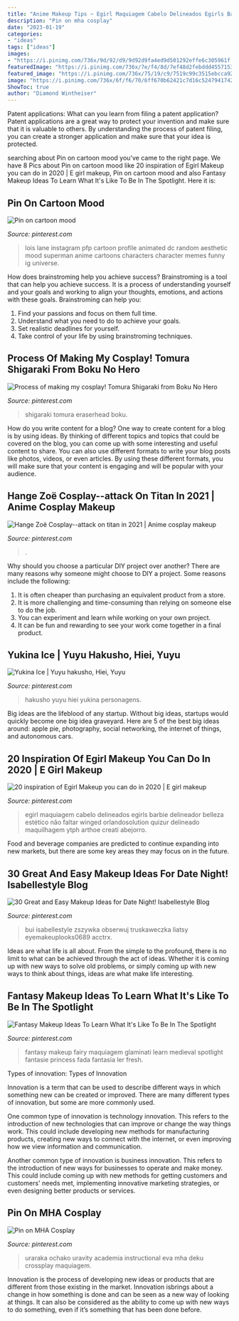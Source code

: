```yaml
---
title: "Anime Makeup Tips ~ Egirl Maquiagem Cabelo Delineados Egirls Barbie Delineador Belleza Estético Não Faltar Winged Orlandosolution Quizur Delineado Maquilhagem Ytph Arthoe Creati Abejorro"
description: "Pin on mha cosplay"
date: "2023-01-19"
categories:
- "ideas"
tags: ["ideas"]
images:
- "https://i.pinimg.com/736x/9d/92/d9/9d92d9fa4ed9d501292effe6c305961f.jpg"
featuredImage: "https://i.pinimg.com/736x/7e/f4/8d/7ef48d2febddd4557153ea3eb40cd53e.jpg"
featured_image: "https://i.pinimg.com/736x/75/19/c9/7519c99c3515ebcca926f65e8b2aba6c.jpg"
image: "https://i.pinimg.com/736x/6f/f6/70/6ff670b62421c7d16c52479417427981.jpg"
ShowToc: true
author: "Diamond Wintheiser"
---
```



Patent applications: What can you learn from filing a patent application?
Patent applications are a great way to protect your invention and make sure that it is valuable to others. By understanding the process of patent filing, you can create a stronger application and make sure that your idea is protected.

	

		
searching about Pin on cartoon mood you've came to the right page. We have 8 Pics about Pin on cartoon mood like 20 inspiration of Egirl Makeup you can do in 2020 | E girl makeup, Pin on cartoon mood and also Fantasy Makeup Ideas To Learn What It&#039;s Like To Be In The Spotlight. Here it is:
		
    
## Pin On Cartoon Mood

<img loading=lazy src="https://i.pinimg.com/736x/9d/92/d9/9d92d9fa4ed9d501292effe6c305961f.jpg" onerror="this.onerror=null;this.src='https://tse2.mm.bing.net/th?id=OIP.u9KnGz8XpagldflImNVoLQHaHa&amp;pid=15.1';" alt="Pin on cartoon mood">

_Source: pinterest.com_

>lois lane instagram pfp cartoon profile animated dc random aesthetic mood superman anime cartoons characters character memes funny ig universe. 

	

How does brainstroming help you achieve success?
Brainstroming is a tool that can help you achieve success. It is a process of understanding yourself and your goals and working to align your thoughts, emotions, and actions with these goals. Brainstroming can help you: 
1. Find your passions and focus on them full time.
2. Understand what you need to do to achieve your goals.
3. Set realistic deadlines for yourself.
4. Take control of your life by using brainstroming techniques.

    
## Process Of Making My Cosplay! Tomura Shigaraki From Boku No Hero

<img loading=lazy src="https://i.pinimg.com/736x/75/19/c9/7519c99c3515ebcca926f65e8b2aba6c.jpg" onerror="this.onerror=null;this.src='https://tse2.mm.bing.net/th?id=OIP.k18YettXmkrYpMwwBi6pAgHaJ3&amp;pid=15.1';" alt="Process of making my cosplay! Tomura Shigaraki from Boku No Hero">

_Source: pinterest.com_

>shigaraki tomura eraserhead boku. 

	

How do you write content for a blog?
One way to create content for a blog is by using ideas. By thinking of different topics and topics that could be covered on the blog, you can come up with some interesting and useful content to share. You can also use different formats to write your blog posts like photos, videos, or even articles. By using these different formats, you will make sure that your content is engaging and will be popular with your audience.

    
## Hange Zoë Cosplay--attack On Titan In 2021 | Anime Cosplay Makeup

<img loading=lazy src="https://i.pinimg.com/736x/7e/f4/8d/7ef48d2febddd4557153ea3eb40cd53e.jpg" onerror="this.onerror=null;this.src='https://tse4.mm.bing.net/th?id=OIP.1FvUag5XcDX_vRQaojAPLgHaJQ&amp;pid=15.1';" alt="Hange Zoë Cosplay--attack on titan in 2021 | Anime cosplay makeup">

_Source: pinterest.com_

>. 

	

Why should you choose a particular DIY project over another?
There are many reasons why someone might choose to DIY a project. Some reasons include the following: 
1) It is often cheaper than purchasing an equivalent product from a store.
2) It is more challenging and time-consuming than relying on someone else to do the job.
3) You can experiment and learn while working on your own project.
4) It can be fun and rewarding to see your work come together in a final product.

    
## Yukina Ice | Yuyu Hakusho, Hiei, Yuyu

<img loading=lazy src="https://i.pinimg.com/736x/6f/f6/70/6ff670b62421c7d16c52479417427981.jpg" onerror="this.onerror=null;this.src='https://tse1.mm.bing.net/th?id=OIP.pE33nMOx4ItbL8u8A4qWzwHaKM&amp;pid=15.1';" alt="Yukina Ice | Yuyu hakusho, Hiei, Yuyu">

_Source: pinterest.com_

>hakusho yuyu hiei yukina personagens. 

	

Big ideas are the lifeblood of any startup. Without big ideas, startups would quickly become one big idea graveyard. Here are 5 of the best big ideas around: apple pie, photography, social networking, the internet of things, and autonomous cars.

    
## 20 Inspiration Of Egirl Makeup You Can Do In 2020 | E Girl Makeup

<img loading=lazy src="https://i.pinimg.com/736x/e2/ba/80/e2ba807d9a7703ea54c144178ed0c9b4.jpg" onerror="this.onerror=null;this.src='https://tse3.mm.bing.net/th?id=OIP.mvk9xLG2bn6_0Sg59S5O6QHaHa&amp;pid=15.1';" alt="20 inspiration of Egirl Makeup you can do in 2020 | E girl makeup">

_Source: pinterest.com_

>egirl maquiagem cabelo delineados egirls barbie delineador belleza estético não faltar winged orlandosolution quizur delineado maquilhagem ytph arthoe creati abejorro. 

	

Food and beverage companies are predicted to continue expanding into new markets, but there are some key areas they may focus on in the future.

    
## 30 Great And Easy Makeup Ideas For Date Night! Isabellestyle Blog

<img loading=lazy src="https://i.pinimg.com/736x/13/9d/31/139d316f65400c9e3c51bbd7c5e1d448.jpg" onerror="this.onerror=null;this.src='https://tse2.mm.bing.net/th?id=OIP.c7aqap_a5hmXVhFpZVPbuwHaJP&amp;pid=15.1';" alt="30 Great and Easy Makeup Ideas for Date Night! Isabellestyle Blog">

_Source: pinterest.com_

>bui isabellestyle zszywka obserwuj truskaweczka liatsy eyemakeuplooks0689 acctrx. 

	

Ideas are what life is all about. From the simple to the profound, there is no limit to what can be achieved through the act of ideas. Whether it is coming up with new ways to solve old problems, or simply coming up with new ways to think about things, ideas are what make life interesting.

    
## Fantasy Makeup Ideas To Learn What It&#039;s Like To Be In The Spotlight

<img loading=lazy src="https://i.pinimg.com/originals/d2/c3/20/d2c320045c7e0ff000703c42daf277e4.jpg" onerror="this.onerror=null;this.src='https://tse1.mm.bing.net/th?id=OIP.47wlUVQ9CnJgv26Xibd0TAHaLG&amp;pid=15.1';" alt="Fantasy Makeup Ideas To Learn What It&#039;s Like To Be In The Spotlight">

_Source: pinterest.com_

>fantasy makeup fairy maquiagem glaminati learn medieval spotlight fantasie princess fada fantasia ler fresh. 

	

Types of innovation:
Types of Innovation

Innovation is a term that can be used to describe different ways in which something new can be created or improved. There are many different types of innovation, but some are more commonly used.

One common type of innovation is technology innovation. This refers to the introduction of new technologies that can improve or change the way things work. This could include developing new methods for manufacturing products, creating new ways to connect with the internet, or even improving how we view information and communication.

Another common type of innovation is business innovation. This refers to the introduction of new ways for businesses to operate and make money. This could include coming up with new methods for getting customers and customers' needs met, implementing innovative marketing strategies, or even designing better products or services.

    
## Pin On MHA Cosplay

<img loading=lazy src="https://i.pinimg.com/736x/c1/a8/0d/c1a80de49baf6987927f8091266cfdef.jpg" onerror="this.onerror=null;this.src='https://tse1.mm.bing.net/th?id=OIP.MpWeolBX1CNwsJPsiq4KCQHaLH&amp;pid=15.1';" alt="Pin on MHA Cosplay">

_Source: pinterest.com_

>uraraka ochako uravity academia instructional eva mha deku crossplay maquiagem. 

	

Innovation is the process of developing new ideas or products that are different from those existing in the market. Innovation isbrings about a change in how something is done and can be seen as a new way of looking at things. It can also be considered as the ability to come up with new ways to do something, even if it’s something that has been done before.

